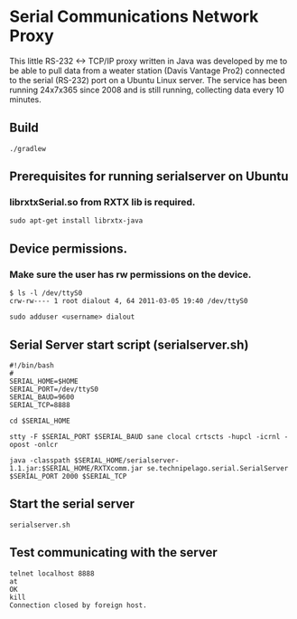 # Serial Communications Network Proxy

This little RS-232 <-> TCP/IP proxy written in Java was developed by me to be able to pull data from a weater station (Davis Vantage Pro2) connected to the serial (RS-232) port on a Ubuntu Linux server. The service has been running 24x7x365 since 2008 and is still running, collecting data every 10 minutes.

## Build

    ./gradlew
    
## Prerequisites for running serialserver on Ubuntu

### librxtxSerial.so from RXTX lib is required.

    sudo apt-get install librxtx-java

## Device permissions.

### Make sure the user has rw permissions on the device.

    $ ls -l /dev/ttyS0
    crw-rw---- 1 root dialout 4, 64 2011-03-05 19:40 /dev/ttyS0

    sudo adduser <username> dialout

## Serial Server start script (serialserver.sh)


    #!/bin/bash
    #
    SERIAL_HOME=$HOME
    SERIAL_PORT=/dev/ttyS0
    SERIAL_BAUD=9600
    SERIAL_TCP=8888

    cd $SERIAL_HOME

    stty -F $SERIAL_PORT $SERIAL_BAUD sane clocal crtscts -hupcl -icrnl -opost -onlcr

    java -classpath $SERIAL_HOME/serialserver-1.1.jar:$SERIAL_HOME/RXTXcomm.jar se.technipelago.serial.SerialServer $SERIAL_PORT 2000 $SERIAL_TCP

## Start the serial server

    serialserver.sh

## Test communicating with the server

    telnet localhost 8888
    at
    OK
    kill
    Connection closed by foreign host.
